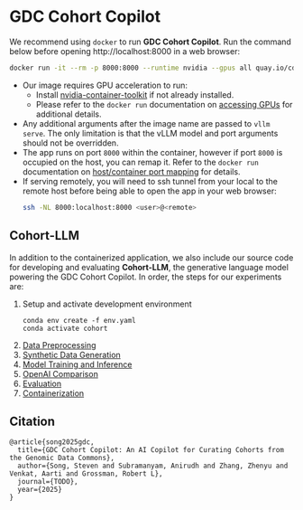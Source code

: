 # GDC Cohort Copilot

We recommend using `docker` to run **GDC Cohort Copilot**. Run the command below before opening http://localhost:8000 in a web browser:
```bash
docker run -it --rm -p 8000:8000 --runtime nvidia --gpus all quay.io/cdis/gdc-cohort-copilot:latest
```

* Our image requires GPU acceleration to run:
    * Install [nvidia-container-toolkit](https://docs.nvidia.com/datacenter/cloud-native/container-toolkit/latest/install-guide.html) if not already installed.
    * Please refer to the `docker run` documentation on [accessing GPUs](https://docs.docker.com/reference/cli/docker/container/run/#gpus) for additional details.
* Any additional arguments after the image name are passed to `vllm serve`. The only limitation is that the vLLM model and port arguments should not be overridden.
* The app runs on port `8000` within the container, however if port `8000` is occupied on the host, you can remap it. Refer to the `docker run` documentation on [host/container port mapping](https://docs.docker.com/reference/cli/docker/container/run/#publish) for details.
* If serving remotely, you will need to ssh tunnel from your local to the remote host before being able to open the app in your web browser:
    ```bash
    ssh -NL 8000:localhost:8000 <user>@<remote>
    ```

## Cohort-LLM

In addition to the containerized application, we also include our source code for developing and evaluating **Cohort-LLM**, the generative language model powering the GDC Cohort Copilot. In order, the steps for our experiments are:
1. Setup and activate development environment
    ```
    conda env create -f env.yaml
    conda activate cohort
    ```
1. [Data Preprocessing](./data-preprocessing)
1. [Synthetic Data Generation](./data-generation)
1. [Model Training and Inference](./cohort-llm)
1. [OpenAI Comparison](./openai-prompting)
1. [Evaluation](./evaluation)
1. [Containerization](./docker)

## Citation

```
@article{song2025gdc,
  title={GDC Cohort Copilot: An AI Copilot for Curating Cohorts from the Genomic Data Commons},
  author={Song, Steven and Subramanyam, Anirudh and Zhang, Zhenyu and Venkat, Aarti and Grossman, Robert L},
  journal={TODO},
  year={2025}
}
```
